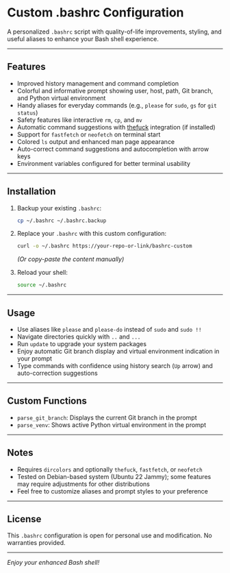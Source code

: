 # Custom .bashrc Configuration

A personalized `.bashrc` script with quality-of-life improvements, styling, and useful aliases to enhance your Bash shell experience.

---

## Features

- Improved history management and command completion
- Colorful and informative prompt showing user, host, path, Git branch, and Python virtual environment
- Handy aliases for everyday commands (e.g., `please` for `sudo`, `gs` for `git status`)
- Safety features like interactive `rm`, `cp`, and `mv`
- Automatic command suggestions with [thefuck](https://github.com/nvbn/thefuck) integration (if installed)
- Support for `fastfetch` or `neofetch` on terminal start
- Colored `ls` output and enhanced man page appearance
- Auto-correct command suggestions and autocompletion with arrow keys
- Environment variables configured for better terminal usability

---

## Installation

1. Backup your existing `.bashrc`:

   ```bash
   cp ~/.bashrc ~/.bashrc.backup
   ```

2. Replace your `.bashrc` with this custom configuration:

   ```bash
   curl -o ~/.bashrc https://your-repo-or-link/bashrc-custom
   ```

   *(Or copy-paste the content manually)*

3. Reload your shell:

   ```bash
   source ~/.bashrc
   ```

---

## Usage

- Use aliases like `please` and `please-do` instead of `sudo` and `sudo !!`
- Navigate directories quickly with `..` and `...`
- Run `update` to upgrade your system packages
- Enjoy automatic Git branch display and virtual environment indication in your prompt
- Type commands with confidence using history search (`Up` arrow) and auto-correction suggestions

---

## Custom Functions

- `parse_git_branch`: Displays the current Git branch in the prompt
- `parse_venv`: Shows active Python virtual environment in the prompt

---

## Notes

- Requires `dircolors` and optionally `thefuck`, `fastfetch`, or `neofetch`
- Tested on Debian-based system (Ubuntu 22 Jammy); some features may require adjustments for other distributions
- Feel free to customize aliases and prompt styles to your preference

---

## License

This `.bashrc` configuration is open for personal use and modification. No warranties provided.

---

*Enjoy your enhanced Bash shell!*
